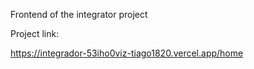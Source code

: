 Frontend of the integrator project



Project link:

https://integrador-53iho0viz-tiago1820.vercel.app/home
